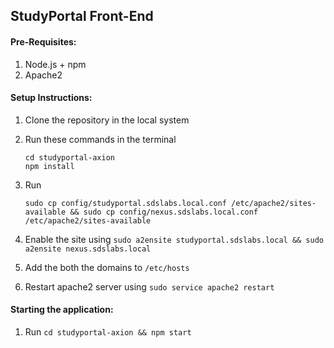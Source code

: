 ## StudyPortal Front-End

#### Pre-Requisites:

1. Node.js + npm
2. Apache2

#### Setup Instructions:

1. Clone the repository in the local system
2. Run these commands in the terminal
   ```
   cd studyportal-axion
   npm install
   ```
3. Run
   ```
   sudo cp config/studyportal.sdslabs.local.conf /etc/apache2/sites-available && sudo cp config/nexus.sdslabs.local.conf /etc/apache2/sites-available
   ```
4. Enable the site using `sudo a2ensite studyportal.sdslabs.local && sudo a2ensite nexus.sdslabs.local`

5. Add the both the domains to `/etc/hosts`

6. Restart apache2 server using `sudo service apache2 restart`

#### Starting the application:

1. Run `cd studyportal-axion && npm start`
